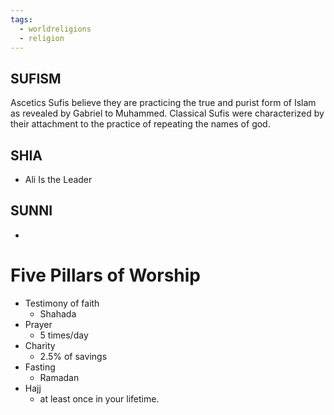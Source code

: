 ```yaml
---
tags:
  - worldreligions
  - religion
---
```


## SUFISM
Ascetics
Sufis believe they are practicing the true and purist form of Islam as revealed by Gabriel to Muhammed.
Classical Sufis were characterized by their attachment to the practice of repeating the names of god.

## SHIA
- Ali Is the Leader

## SUNNI
- 



# Five Pillars of Worship

- Testimony of faith
	- Shahada
- Prayer
	- 5 times/day
- Charity
	- 2.5% of savings
- Fasting
	- Ramadan
- Hajj
	- at least once in your lifetime.

